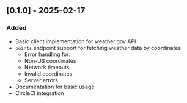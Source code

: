## [0.1.0] - 2025-02-17

### Added
- Basic client implementation for weather.gov API
- `points` endpoint support for fetching weather data by coordinates
  - Error handling for:
  - Non-US coordinates
  - Network timeouts
  - Invalid coordinates
  - Server errors
- Documentation for basic usage
- CircleCI integration
